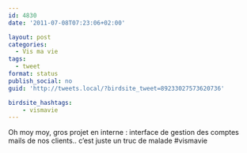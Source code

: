 ```yaml
---
id: 4830
date: '2011-07-08T07:23:06+02:00'

layout: post
categories:
  - Vis ma vie
tags:
  - tweet
format: status
publish_social: no
guid: 'http://tweets.local/?birdsite_tweet=89233027573620736'

birdsite_hashtags:
    - vismavie
---
```


Oh moy moy, gros projet en interne : interface de gestion des comptes mails de nos clients.. c’est juste un truc de malade #vismavie